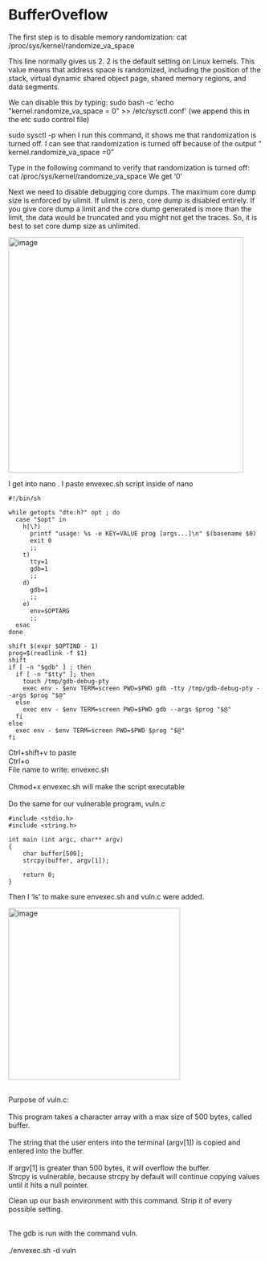 # BufferOveflow

The first step is to disable memory randomization:
cat /proc/sys/kernel/randomize_va_space

This line normally gives us 2. 2 is the default setting on Linux kernels. This value means that address space is randomized, including the position of the stack, virtual dynamic shared object page, shared memory regions, and data segments.

We can disable this by typing:
sudo bash -c 'echo "kernel.randomize_va_space = 0" >> /etc/sysctl.conf' 
 (we append this in the etc sudo control file)

sudo sysctl -p
when I run this command, it shows me that randomization is turned off.
I can see that randomization is turned off because of the output  “ kernel.randomize_va_space =0”

Type in the following command to verify that randomization is turned off:
cat /proc/sys/kernel/randomize_va_space
We get ‘0’

Next we need to disable debugging core dumps. 
The maximum core dump size is enforced by ulimit. 
If ulimit is zero, core dump is disabled entirely. 
If you give core dump a limit and the core dump generated is more than the limit, the data would be truncated and you might not get the traces.
So, it is best to set core dump size as unlimited.

<img width="468" alt="image" src="https://github.com/Lanelle1398/BufferOveflow/assets/88471126/f3dd8a20-822f-4b99-b63b-150308a476fb">


I get into nano .
I paste envexec.sh script inside of nano
```
#!/bin/sh

while getopts "dte:h?" opt ; do
  case "$opt" in
    h|\?)
      printf "usage: %s -e KEY=VALUE prog [args...]\n" $(basename $0)
      exit 0
      ;;
    t)
      tty=1
      gdb=1
      ;;
    d)
      gdb=1
      ;;
    e)
      env=$OPTARG
      ;;
  esac
done

shift $(expr $OPTIND - 1)
prog=$(readlink -f $1)
shift
if [ -n "$gdb" ] ; then
  if [ -n "$tty" ]; then
    touch /tmp/gdb-debug-pty
    exec env - $env TERM=screen PWD=$PWD gdb -tty /tmp/gdb-debug-pty --args $prog "$@"
  else
    exec env - $env TERM=screen PWD=$PWD gdb --args $prog "$@"
  fi
else
  exec env - $env TERM=screen PWD=$PWD $prog "$@"
fi
```

<p> Ctrl+shift+v to paste <br> Ctrl+o <br> File name to write: envexec.sh <br> <br> Chmod+x  envexec.sh will make the script executable <br> <br> Do the same for our vulnerable program, vuln.c  <br></p>

```
#include <stdio.h>
#include <string.h>

int main (int argc, char** argv)
{
	char buffer[500];
	strcpy(buffer, argv[1]);

	return 0;
}
```
Then I ‘ls’ to make sure envexec.sh and vuln.c were added.

<img width="342" alt="image" src="https://github.com/Lanelle1398/BufferOveflow/assets/88471126/26b0e0c4-02d1-403a-b68f-20f049a26560">
<p> <br> Purpose of vuln.c: <br> 
<br> This program takes a character array with a max size of 500 bytes, called buffer.<br>
<br> The string that the user enters into the terminal (argv[1]) is copied and entered into the buffer. <br>
<br> If argv[1] is greater than 500 bytes, it will overflow the buffer. <bt>
<br> Strcpy is vulnerable, because strcpy  by default will continue copying values until it hits a null pointer.<br>  </p>



Clean up our bash environment with this command. Strip it of every possible setting. 
<p> <br>The gdb is run with the command vuln.<br>
<br>./envexec.sh -d vuln<br> </p>


